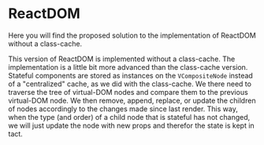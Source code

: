 # ReactDOM

Here you will find the proposed solution to the implementation of ReactDOM without a class-cache.

This version of ReactDOM is implemented without a class-cache. The implementation is a little bit more advanced than 
the class-cache version. Stateful components are stored as instances on the `VCompositeNode` instead of a 
"centralized" cache, as we did with the class-cache. We there need to traverse the tree of virtual-DOM nodes and 
compare them to the previous virtual-DOM node. We then remove, append, replace, or update the children of nodes 
accordingly to the changes made since last render. This way, when the type (and order) of a child node that is 
stateful has not changed, we will just update the node with new props and therefor the state is kept in tact.

